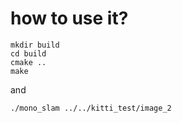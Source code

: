 # how to use it?
```
mkdir build
cd build
cmake ..
make
```
and
```
./mono_slam ../../kitti_test/image_2
```

